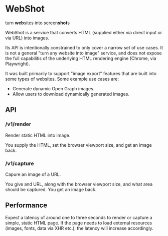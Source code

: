 <p align="center"><h1>WebShot</h1><div>turn <b>web</b>sites into screen<b>shot</b>s</div></p>

WebShot is a service that converts HTML (supplied either via direct input or via URL) into images.

Its API is intentionally constrained to only cover a narrow set of use cases.
It is not a general "turn any website into image" service, and does not expose the full capabilitis of the underlying HTML rendering engine (Chrome, via Playwright).

It was built primarily to support "image export" features that are built into some types of websites. Some example use cases are:

- Generate dynamic Open Graph images.
- Allow users to download dynamically generated images.

## API

### /v1/render

Render static HTML into image.

You supply the HTML, set the browser viewport size, and get an image back.

### /v1/capture

Capure an image of a URL.

You give and URL, along with the browser viewport size, and what area should be captured. You get an image back.

## Performance

Expect a latency of around one to three seconds to render or capture a simple, static HTML page.
If the page needs to load external resources (images, fonts, data via XHR etc.), the latency will increase accordingly.
